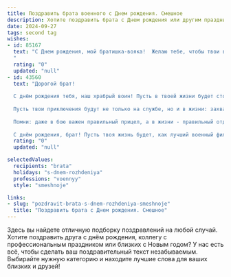 ```yaml
---
title: Поздравить брата военного c Днем рождения. Смешное
description: Хотите поздравить брата c Днем рождения или другим праздником? Наш ИИ создаст незабываемое поздравление, а вы обязательно выделитесь среди других.  
date: 2024-09-27
tags: second tag
wishes:
- id: 85167
  text: "С Днем рождения, мой братишка-вояка!  Желаю тебе, чтобы твои враги были такими же безобидными, как котики, а твои победы такими же громкими, как твой храп после ночных дежурств!  Пусть зарплата будет стабильной, как прицел снайпера, а отпуск — длинным, как список твоих боевых заслуг (шутка, конечно, знаем, что он короткий!).  Всего тебе самого лучшего, кроме врагов, конечно!
  "
  rating: "0"
  updated: "null"
- id: 43560
  text: "Дорогой брат!
  
  С днём рождения тебя, наш храбрый воин! Пусть в твоей жизни будет столько же удачных операций, сколько у нас с тобой смешных историй! Желаю, чтобы каждый новый день приносил тебе не только патроны счастья, но и целый арсенал отличного настроения!
  
  Пусть твои приключения будут не только на службе, но и в жизни: захватывающие, с хорошим юмором и без чрезмерных военных манёвров на кухне!
  
  Помни: даже в бою важен правильный прицел, а в жизни - правильный отдых! Так что раз в год давай устраивать тактические учения с тортом и праздничным настроением!
  
  С днём рождения, брат! Пусть твоя жизнь будет, как лучший военный фильм – с захватывающим сюжетом и счастливым концом!"
  rating: "0"
  updated: "null"

selectedValues:
  recipients: "brata"
  holidays: "s-dnem-rozhdeniya"
  professions: "voennyy"
  style: "smeshnoje"

links:
- slug: "pozdravit-brata-s-dnem-rozhdeniya-smeshnoje"
  title: "Поздравить брата c Днем рождения. Смешное"
---
```


Здесь вы найдете отличную подборку поздравлений на любой случай.
Хотите поздравить друга с днём рождения, коллегу с профессиональным праздником или близких с Новым годом? У нас есть всё, чтобы сделать ваш поздравительный текст незабываемым. Выбирайте нужную категорию и находите лучшие слова для ваших близких и друзей!
